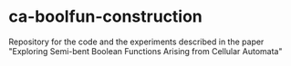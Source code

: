 # ca-boolfun-construction
Repository for the code and the experiments described in the paper "Exploring Semi-bent Boolean Functions Arising from Cellular Automata"
